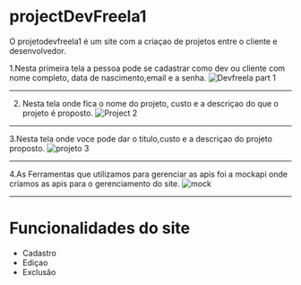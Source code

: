 # projectDevFreela1
O projetodevfreela1 é um site com a criaçao de projetos entre o cliente e desenvolvedor.

1.Nesta primeira tela a pessoa pode se cadastrar como dev ou cliente com nome completo, data de nascimento,email e a senha.
![Devfreela part 1](https://user-images.githubusercontent.com/89214405/166809140-f4c14cd4-fef4-4ee0-b62b-2810ef8b21e5.png)

-------------------------------------------------------------------------------------------------------------------------------------------------------------------------
2. Nesta tela onde fica o nome do projeto, custo e a descriçao do que o projeto é proposto.
![Project 2](https://user-images.githubusercontent.com/89214405/166810349-654cd80a-7b3e-43d6-bdec-b082c7e813a6.png)

-------------------------------------------------------------------------------------------------------------------------------------------------------------------------
3.Nesta tela onde voce pode dar o titulo,custo e a descriçao do projeto proposto.
![projeto 3](https://user-images.githubusercontent.com/89214405/166821090-bd265430-38b9-4ef6-9776-89c7d29bcfe9.png)

-------------------------------------------------------------------------------------------------------------------------------------------------------------------------
4.As Ferramentas que utilizamos para gerenciar as apis foi a mockapi onde criamos as apis para o gerenciamento do site.
![mock](https://user-images.githubusercontent.com/89214405/166821302-f08e868a-69a9-4485-8eed-1a443eb03bcd.png)

-------------------------------------------------------------------------------------------------------------------------------------------------------------------------

# Funcionalidades do site
- Cadastro
- Ediçao
- Exclusão
